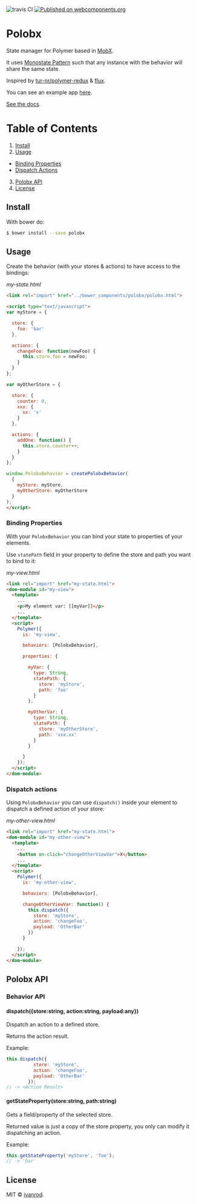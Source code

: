![travis CI](https://travis-ci.org/ivanrod/polobx.svg?branch=master "Travis Build")
[![Published on webcomponents.org](https://img.shields.io/badge/webcomponents.org-published-blue.svg)](https://www.webcomponents.org/element/ivanrod/polobx)

# Polobx

State manager for Polymer based in [MobX](https://github.com/mobxjs/mobx).

It uses [Monostate Pattern](http://wiki.c2.com/?MonostatePattern) such that any instance with the behavior will share the same state.

Inspired by [tur-nr/polymer-redux](https://github.com/tur-nr/polymer-redux) & [flux](https://facebook.github.io/flux/).

You can see an example app [here](https://github.com/ivanrod/polobx-demo-app).

[See the docs](https://ivanrod.github.io/polobx/).

# Table of Contents
1. [Install](#install)
2. [Usage](#usage)
  - [Binding Properties](#binding-properties)
  - [Dispatch Actions](#dispatch-actions)
3. [Polobx API](#polobx-api)
4. [License](#license)

## Install

With bower do:

```bash
$ bower install --save polobx
```

## Usage

Create the behavior (with your stores & actions) to have access to the bindings:

*my-state.html*
```html
<link rel="import" href="../bower_components/polobx/polobx.html">

<script type="text/javascript">
var myStore = {

  store: {
    foo: 'bar'
  },

  actions: {
    changeFoo: function(newFoo) {
      this.store.foo = newFoo;
    }
  }
};

var myOtherStore = {

  store: {
    counter: 0,
    xxx: {
      xx: 'x'
    }
  },

  actions: {
    addOne: function() {
      this.store.counter++;
    }
  }
};

window.PolobxBehavior = createPolobxBehavior(
  {
    myStore: myStore,
    myOtherStore: myOtherStore
  }
);
</script>

```

### Binding Properties

With your `PolobxBehavior` you can bind your state to properties of your elements.

Use `statePath` field in your property to define the store and path you want to bind to it:

*my-view.html*
```html
<link rel="import" href="my-state.html">
<dom-module id="my-view">
  <template>
    ...
    <p>My element var: [[myVar]]</p>
    ...
  </template>
  <script>
    Polymer({
      is: 'my-view',

      behaviors: [PolobxBehavior],

      properties: {

        myVar: {
          type: String,
          statePath: {
            store: 'myStore',
            path: 'foo'
          }
        },

        myOtherVar: {
          type: String,
          statePath: {
            store: 'myOtherStore',
            path: 'xxx.xx'
          }
        }

      }
    });
  </script>
</dom-module>
```

### Dispatch actions

Using `PolobxBehavior` you can use `dispatch()` inside your element to dispatch a defined action of your store:

*my-other-view.html*
```html
<link rel="import" href="my-state.html">
<dom-module id="my-other-view">
  <template>
    ...
    <button on-click="changeOtherViewVar">X</button>
    ...
  </template>
  <script>
    Polymer({
      is: 'my-other-view',

      behaviors: [PolobxBehavior],

      changeOtherViewVar: function() {
        this.dispatch({
          store: 'myStore',
          action: 'changeFoo',
          payload: 'OtherBar'
        })
      }

    });
  </script>
</dom-module>
```

## Polobx API

### Behavior API

#### dispatch({store:string, action:string, payload:any})

Dispatch an action to a defined store.

Returns the action result.

Example:

```javascript
this.dispatch({
          store: 'myStore',
          action: 'changeFoo',
          payload: 'OtherBar'
        });
// -> <Action Result>
```

#### getStateProperty(store:string, path:string)

Gets a field/property of the selected store.

Returned value is just a copy of the store property, you only can modify it dispatching an action.

Example:

```javascript
this.getStateProperty('myStore', 'foo');
// -> 'bar'
```

## License

MIT © [ivanrod](https://github.com/ivanrod).
